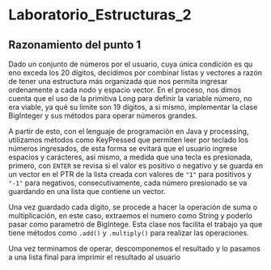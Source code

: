 # Laboratorio_Estructuras_2

## Razonamiento del punto 1
Dado un conjunto de números por el usuario, cuya única condición es qu eno exceda los 20 dígitos, decidimos por combinar listas y vectores a razón de tener una estructura más organizada que nos permita ingresar ordenamente a cada nodo y espacio vector. En el proceso, nos dimos cuenta que el uso de la primitiva Long para definir la variable número, no era viable, ya qué su limite son 19 dígitos, a si mismo, implementar la clase BigInteger y sus métodos para operar números grandes.

A partir de esto, con el lenguaje de programación en Java y processing, utilizamos métodos como KeyPressed que permiten leer por teclado los números ingresados, de esta forma se evitará que el usuario ingrese espacios y carácteres, así mismo, a medida que una tecla es presionada, primero, con `ENTER` se revisa si el valor es positivo o negativo y se guarda en un vector en el PTR de la lista creada con valores de `"1"` para positivos y `"-1"` para negativos, consecutivamente, cada número presionado se va guardando en una lista que contiene un vector.

Una vez guardado cada dígito, se procede a hacer la operación de suma o multiplicación, en este caso, extraemos el numero como String y poderlo pasar como parametró de BigIntege. Esta clase nos facilita el trabajo ya que tiene métodos como `.add()` y `.multiply()` para realizar las operaciones.

Una vez terminamos de operar, descomponemos el resultado y lo pasamos a una lista final para imprimir el resultado al usuario
